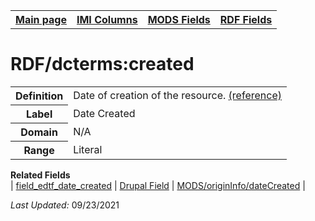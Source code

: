 <!DOCTYPE html>
<html>

<body>
<table style="width:100%">
  <tr>
    <th><a href="index.md">Main page</a></th>
	<th><a href="IMI.md">IMI Columns</a></th>
    <th><a href="MODS.md">MODS Fields</a></th>
    <th><a href="RDF.md">RDF Fields</a></th>
  </tr>
</table>



<h1>RDF/dcterms:created</h1>
<table>
<tr>
	<th>Definition</th>
	<td>Date of creation of the resource. <a href="https://www.dublincore.org/specifications/dublin-core/dcmi-terms/#http://purl.org/dc/terms/created">(reference)</a></td>
</tr>
<tr>
	<th>Label</th>
	<td>Date Created</td>
</tr>
<tr>
	<th>Domain</th>
	<td>N/A</td>
</tr>
<tr>
	<th>Range</th>
	<td>Literal</td>
</tr>
</table>
<dl>
	<dt><b>Related Fields</b></dt>
		| <a href="field_edtf_date_created.md">field_edtf_date_created</a> | 
		<a href="DrupalFields.md">Drupal Field</a> |
		<a href="mods.originInfo.dateCreated.md">MODS/originInfo/dateCreated</a> |
</dl>
<p><i>Last Updated: </i>09/23/2021</p>
</body>
</html>

